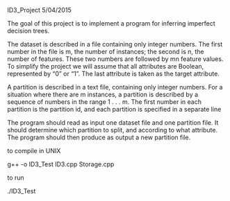 
ID3_Project 5/04/2015

The goal of this project is to implement a program for inferring imperfect decision trees.

The dataset is described in a file containing only integer numbers. The first number in the file is m, the number of instances; the second is n, the number of features. These two numbers are followed by mn feature values. To simplify the project we will assume that all attributes are Boolean, represented by “0” or “1”. The last attribute is taken as the target attribute.

A partition is described in a text file, containing only integer numbers. For a situation where there are m instances, a partition is described by a sequence of numbers in the range 1 . . . m.
The first number in each partition is the partition id, and each partition is specified in a separate line

The program should read as input one dataset file and one partition file. It should determine which partition to split, and according to what attribute. The program should then produce as output a new partition file.

to compile in UNIX

g++ -o ID3_Test ID3.cpp Storage.cpp

to run

./ID3_Test
